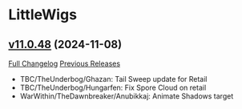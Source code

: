 # LittleWigs

## [v11.0.48](https://github.com/BigWigsMods/LittleWigs/tree/v11.0.48) (2024-11-08)
[Full Changelog](https://github.com/BigWigsMods/LittleWigs/compare/v11.0.47...v11.0.48) [Previous Releases](https://github.com/BigWigsMods/LittleWigs/releases)

- TBC/TheUnderbog/Ghazan: Tail Sweep update for Retail  
- TBC/TheUnderbog/Hungarfen: Fix Spore Cloud on retail  
- WarWithin/TheDawnbreaker/Anubikkaj: Animate Shadows target  
